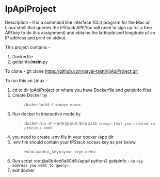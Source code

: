 # IpApiProject

Description -
It is a command line interface (CLI) program for the Mac or Linux shell that queries the IPStack API(You will need to sign up for a free
API key to do this assignment) and obtains the lattitude and longitude of an IP address and print on stdout.

This project contains -
1) Dockerfile
2) getipinfo/__main__.py

To clone -
git clone   https://github.com/payal-talati/IpApiProject.git

To run this on Linux -
1) cd to dir IpApiProject or where you have Dockerfile and getipinfo files
2) Create Docker by
   >docker build -t `<image name>`  .
3) Run docker in interactive mode by
   >docker run -it --entrypoint /bin/bash `<image that you created in previous cmd>`
4) you need to create .env file in your docker /app dir
5) .env file should contain your IPStack access key as per below.
   >echo access_key=`<your key>` >.env
6) Run script
   root@a8b4ed6a80d6:/app# python3 getipinfo --ip `<ip address you want to query>`
7) exit docker




